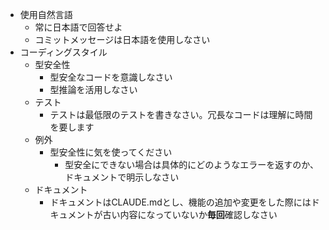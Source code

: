 - 使用自然言語
  - 常に日本語で回答せよ
  - コミットメッセージは日本語を使用しなさい
- コーディングスタイル
  - 型安全性
    - 型安全なコードを意識しなさい
    - 型推論を活用しなさい
  - テスト
    - テストは最低限のテストを書きなさい。冗長なコードは理解に時間を要します
  - 例外
    - 型安全性に気を使ってください
      - 型安全にできない場合は具体的にどのようなエラーを返すのか、ドキュメントで明示しなさい
  - ドキュメント
    - ドキュメントはCLAUDE.mdとし、機能の追加や変更をした際にはドキュメントが古い内容になっていないか**毎回**確認しなさい

